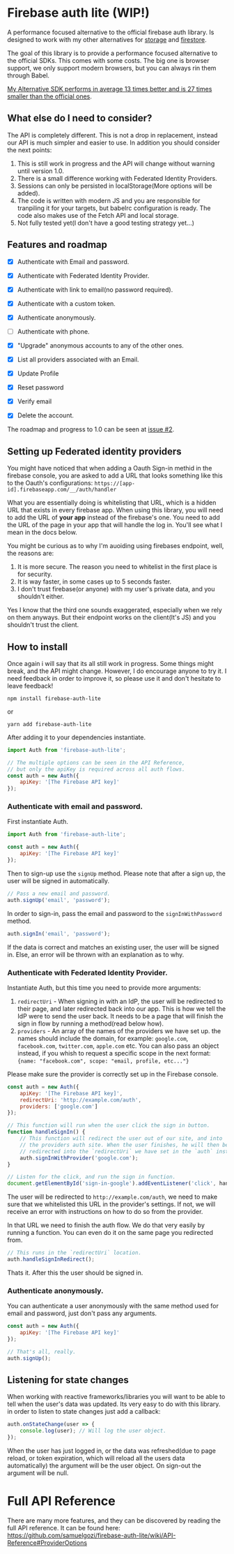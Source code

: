 # Firebase auth lite (WIP!)

A performance focused alternative to the official firebase auth library. Is designed to work with my other alternatives for [storage](https://github.com/samuelgozi/firebase-storage-lite) and [firestore](https://github.com/samuelgozi/firebase-firestore-lite).

The goal of this library is to provide a performance focused alternative to the official SDKs. This comes with some costs. The big one is browser support, we only support modern browsers, but you can always rin them through Babel.

[My Alternative SDK performs in average 13 times better and is 27 times smaller than the official ones](https://github.com/samuelgozi/firebase-firestore-lite/wiki/Firebase-Alternative-SDK-Benchmarks).

## What else do I need to consider?

The API is completely different. This is not a drop in replacement, instead our API is much simpler and easier to use.
In addition you should consider the next points:

1. This is still work in progress and the API will change without warning until version 1.0.
2. There is a small difference working with Federated Identity Providers.
3. Sessions can only be persisted in localStorage(More options will be added).
4. The code is written with modern JS and you are responsible for tranpiling it for your targets, but babelrc configuration is ready. The code also makes use of the Fetch API and local storage.
5. Not fully tested yet(I don't have a good testing strategy yet...)

## Features and roadmap

- [x] Authenticate with Email and password.
- [x] Authenticate with Federated Identity Provider.
- [x] Authenticate with link to email(no password required).
- [x] Authenticate with a custom token.
- [x] Authenticate anonymously.
- [ ] Authenticate with phone.

- [x] "Upgrade" anonymous accounts to any of the other ones.

- [x] List all providers associated with an Email.
- [x] Update Profile
- [x] Reset password
- [x] Verify email
- [x] Delete the account.

The roadmap and progress to 1.0 can be seen at [issue #2](https://github.com/samuelgozi/firebase-auth-lite/issues/2).

## Setting up Federated identity providers

You might have noticed that when adding a Oauth Sign-in methid in the firebase console, you are asked to add a URL that looks something like this to the Oauth's configurations: `https://[app-id].firebaseapp.com/__/auth/handler`

What you are essentially doing is whitelisting that URL, which is a hidden URL that exists in every firebase app. When using this library, you will need to add the URL of **your app** instead of the firebase's one. You need to add the URL of the page in your app that will handle the log in. You'll see what I mean in the docs below.

You might be curious as to why I'm auoiding using firebases endpoint, well, the reasons are:

1. It is more secure. The reason you need to whitelist in the first place is for security.
2. It is way faster, in some cases up to 5 seconds faster.
3. I don't trust firebase(or anyone) with my user's private data, and you shouldn't either.

Yes I know that the third one sounds exaggerated, especially when we rely on them anyways. But their endpoint works on the client(It's JS) and you shouldn't trust the client.

## How to install

Once again i will say that its all still work in progress. Some things might break, and the API might change.
However, I do encourage anyone to try it. I need feedback in order to improve it, so please use it and don't hesitate to leave feedback!

```
npm install firebase-auth-lite
```

or

```
yarn add firebase-auth-lite
```

After adding it to your dependencies instantiate.

```js
import Auth from 'firebase-auth-lite';

// The multiple options can be seen in the API Reference,
// but only the apiKey is required across all auth flows.
const auth = new Auth({
	apiKey: '[The Firebase API key]'
});
```

### Authenticate with email and password.

First instantiate Auth.

```js
import Auth from 'firebase-auth-lite';

const auth = new Auth({
	apiKey: '[The Firebase API key]'
});
```

Then to sign-up use the `signUp` method.
Please note that after a sign up, the user will be signed in automatically.

```js
// Pass a new email and password.
auth.signUp('email', 'password');
```

In order to sign-in, pass the email and password to the `signInWithPassword` method.

```js
auth.signIn('email', 'password');
```

If the data is correct and matches an existing user, the user will be signed in. Else, an error will be thrown with an explanation as to why.

### Authenticate with Federated Identity Provider.

Instantiate Auth, but this time you need to provide more arguments:

1. `redirectUri` - When signing in with an IdP, the user will be redirected to their page, and later redirected back into our app. This is how we tell the IdP were to send the user back. It needs to be a page that will finish the sign in flow by running a method(read below how).
2. `providers` - An array of the names of the providers we have set up. the names should include the domain, for example: `google.com`, `facebook.com`, `twitter.com`, `apple.com` etc. You can also pass an object instead, if you whish to request a specific scope in the next format: `{name: "facebook.com", scope: "email, profile, etc..."}`

Please make sure the provider is correctly set up in the Firebase console.

```js
const auth = new Auth({
	apiKey: '[The Firebase API key]',
	redirectUri: 'http://example.com/auth',
	providers: ['google.com']
});

// This function will run when the user click the sign in button.
function handleSignIn() {
	// This function will redirect the user out of our site, and into
	// the providers auth site. When the user finishes, he will then be
	// redirected into the `redirectUri` we have set in the `auth` instance.
	auth.signInWithProvider('google.com');
}

// Listen for the click, and run the sign in function.
document.getElementById('sign-in-google').addEventListener('click', handleSignIn);
```

The user will be redirected to `http://example.com/auth`, we need to make sure that we whitelisted this URL in the provider's settings. If not, we will receive an error with instructions on how to do so from the provider.

In that URL we need to finish the auth flow. We do that very easily by running a function. You can even do it on the same page you redirected from.

```js
// This runs in the `redirectUri` location.
auth.handleSignInRedirect();
```

Thats it. After this the user should be signed in.

### Authenticate anonymously.

You can authenticate a user anonymously with the same method used for email and password, just don't pass any arguments.

```js
const auth = new Auth({
	apiKey: '[The Firebase API key]'
});

// That's all, really.
auth.signUp();
```

## Listening for state changes

When working with reactive frameworks/libraries you will want to be able to tell when the user's data was updated.
Its very easy to do with this library.
in order to listen to state changes just add a callback:

```js
auth.onStateChange(user => {
	console.log(user); // Will log the user object.
});
```

When the user has just logged in, or the data was refreshed(due to page reload, or token expiration, which will reload all the users data automatically) the argument will be the user object. On sign-out the argument will be null.

# Full API Reference

There are many more features, and they can be discovered by reading the full API reference. It can be found here:
https://github.com/samuelgozi/firebase-auth-lite/wiki/API-Reference#ProviderOptions
